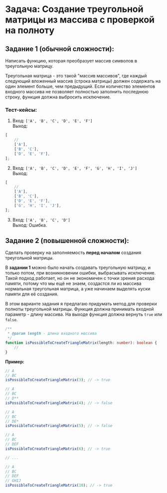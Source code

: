 # Задача: Создание треугольной матрицы из массива с проверкой на полноту

## Задание 1 (обычной сложности):

Написать функцию, которая преобразует массив символов в треугольную матрицу.

Треугольная матрица - это такой "массив массивов", где каждый следующий вложенный массив (строка матрицы) должен содержать на один элемент больше, чем предыдущий. Если количество элементов входного массива не позволяет полностью заполнить последнюю строку, функция должна выбросить исключение.

### Тест-кейсы:

1. Вход: `['A', 'B', 'C', 'D', 'E', 'F']`  
   Выход:

```ts
[
    //
    ['A'],
    ['B', 'C'],
    ['D', 'E', 'F'],
];
```

2. Вход: `['A', 'B', 'C', 'D', 'E', 'F', 'G', 'H', 'I', 'J']`  
   Выход:

```ts
[
    //
    ['A'],
    ['B', 'C'],
    ['D', 'E', 'F'],
    ['G', 'H', 'I', 'J'],
];
```

3. Вход: `['A', 'B', 'C', 'D']`  
   Выход: Ошибка.

## Задание 2 (повышенной сложности):

Сделать проверку на заполняемость **перед началом** создания треугольной матрицы.

В **задании 1** можно было начать создавать треугольную матрицу, и только потом, при возникновении ошибки, выбрасывать исключение. Такой подход работает, но он не экономичен с точки зрения расхода памяти, потому что мы ещё не знаем, создастся ли из массива нормальная треугольная матрица, а уже начинаем выделять куски памяти для её создания.

В этом варианте задания я предлагаю придумать метод для проверки полноты треугольной матрицы.
Функция должна принимать входной параметр - длину массива. На выходе функция должна вернуть `true` или `false`.

```ts
/**
 * @param length - длина входного массива
 */
function isPossibleToCreateTriangleMatrix(length: number): boolean {
    //
}
```

**Пример:**

```ts
// A
// BC
isPossibleToCreateTriangleMatrix(3); // -> true

// A
// BC
// D**
isPossibleToCreateTriangleMatrix(4); // -> false

// A
// BC
// DE*
isPossibleToCreateTriangleMatrix(5); // -> false

// A
// BC
// DEF
isPossibleToCreateTriangleMatrix(6); // -> true

// ...

// A
// BC
// DEF
// GHIJ
isPossibleToCreateTriangleMatrix(10); // -> true
```
